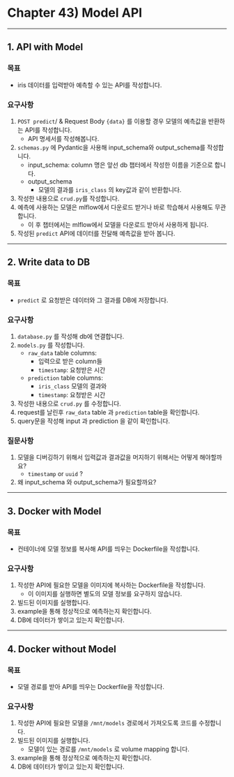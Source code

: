 # Chapter 43) Model API
---
## 1. API with Model

### 목표

- iris 데이터를 입력받아 예측할 수 있는 API를 작성합니다.

### 요구사항

1. `POST predict`/ & Request Body `{data}` 를 이용할 경우 모델의 예측값을 반환하는 API를 작성합니다.
    - API 명세서를 작성해봅니다.
2. `schemas.py` 에 Pydantic을 사용해 input_schema와 output_schema를 작성합니다.
    - input_schema: column 명은 앞선 db 챕터에서 작성한 이름을 기준으로 합니다.
    - output_schema
        - 모델의 결과를 `iris_class` 의 key값과 같이 반환합니다.
3. 작성한 내용으로 `crud.py`를 작성합니다.
4. 예측에 사용하는 모델은 mlflow에서 다운로드 받거나 바로 학습해서 사용해도 무관합니다.
    - 이 후 챕터에서는 mlflow에서 모델을 다운로드 받아서 사용하게 됩니다.
5. 작성된 `predict` API에 데이터를 전달해 예측값을 받아 봅니다.
---

## 2. Write data to DB

### 목표

- `predict` 로 요청받은 데이터와 그 결과를 DB에 저장합니다.

### 요구사항

1. `database.py` 를 작성해 db에 연결합니다.
2. `models.py` 를 작성합니다.
    - `raw_data` table columns:
        - 입력으로 받은 column들
        - `timestamp`: 요청받은 시간
    - `prediction` table columns:
        - `iris_class` 모델의 결과와
        - `timestamp`: 요청받은 시간
3. 작성한 내용으로 `crud.py` 를 수정합니다.
4. request를 날린후 `raw_data` table 과 `prediction` table을 확인합니다.
5. query문을 작성해 input 과 prediction 을 같이 확인합니다.

### 질문사항

1. 모델을 디버깅하기 위해서 입력값과 결과값을 머지하기 위해서는 어떻게 해야할까요?
    - `timestamp` or `uuid` ?
2. 왜 input_schema 와 output_schema가 필요할까요?

---
## 3. Docker with Model

### 목표

- 컨테이너에 모델 정보를 복사해 API를 띄우는 Dockerfile을 작성합니다.

### 요구사항

1. 작성한 API에 필요한 모델을 이미지에 복사하는 Dockerfile을 작성합니다.
    - 이 이미지를 실행하면 별도의 모델 정보를 요구하지 않습니다.
2. 빌드된 이미지를 실행합니다.
3. example을 통해 정상적으로 예측하는지 확인합니다.
4. DB에 데이터가 쌓이고 있는지 확인합니다.

---

## 4. Docker without Model

### 목표

- 모델 경로를 받아 API를 띄우는 Dockerfile을 작성합니다.

### 요구사항

1. 작성한 API에 필요한 모델을 `/mnt/models` 경로에서 가져오도록 코드를 수정합니다.
2. 빌드된 이미지를 실행합니다.
    - 모델이 있는 경로를 `/mnt/models` 로 volume mapping 합니다.
3. example을 통해 정상적으로 예측하는지 확인합니다.
4. DB에 데이터가 쌓이고 있는지 확인합니다.
